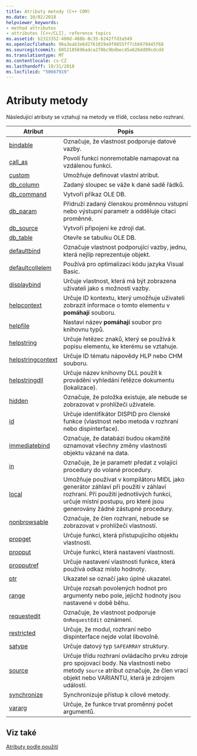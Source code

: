 ```yaml
---
title: Atributy metody (C++ COM)
ms.date: 10/02/2018
helpviewer_keywords:
- method attributes
- attributes [C++/CLI], reference topics
ms.assetid: b2313352-480d-488b-8c35-6242ffd3a549
ms.openlocfilehash: 96a3eab3e6d2761019a9f0855ff7cbb978445f68
ms.sourcegitcommit: 6052185696adca270bc9bdbec45a626dd89cdcdd
ms.translationtype: MT
ms.contentlocale: cs-CZ
ms.lasthandoff: 10/31/2018
ms.locfileid: "50667919"
---
```

# <a name="method-attributes"></a>Atributy metody

Následující atributy se vztahují na metody ve třídě, coclass nebo rozhraní.

|Atribut|Popis|
|---------------|-----------------|
|[bindable](bindable.md)|Označuje, že vlastnost podporuje datové vazby.|
|[call_as](call-as.md)|Povolí funkci nonremotable namapovat na vzdálenou funkci.|
|[custom](custom-cpp.md)|Umožňuje definovat vlastní atribut.|
|[db_column](db-column.md)|Zadaný sloupec se váže k dané sadě řádků.|
|[db_command](db-command.md)|Vytvoří příkaz OLE DB.|
|[db_param](db-param.md)|Přidruží zadaný členskou proměnnou vstupní nebo výstupní parametr a odděluje citaci proměnné.|
|[db_source](db-source.md)|Vytvoří připojení ke zdroji dat.|
|[db_table](db-table.md)|Otevře se tabulku OLE DB.|
|[defaultbind](defaultbind.md)|Označuje vlastnost podporující vazby, jednu, která nejlíp reprezentuje objekt.|
|[defaultcollelem](defaultcollelem.md)|Používá pro optimalizaci kódu jazyka Visual Basic.|
|[displaybind](displaybind.md)|Určuje vlastnost, která má být zobrazena uživateli jako s možností vazby.|
|[helpcontext](helpcontext.md)|Určuje ID kontextu, který umožňuje uživateli zobrazit informace o tomto elementu v **pomáhají** souboru.|
|[helpfile](helpfile.md)|Nastaví název **pomáhají** soubor pro knihovnu typů.|
|[helpstring](helpstring.md)|Určuje řetězec znaků, který se používá k popisu elementu, ke kterému se vztahuje.|
|[helpstringcontext](helpstringcontext.md)|Určuje ID tématu nápovědy HLP nebo CHM souboru.|
|[helpstringdll](helpstringdll.md)|Určuje název knihovny DLL použít k provádění vyhledání řetězce dokumentu (lokalizace).|
|[hidden](hidden.md)|Označuje, že položka existuje, ale nebude se zobrazovat v prohlížeči uživatele.|
|[id](id.md)|Určuje identifikátor DISPID pro členské funkce (vlastnost nebo metoda v rozhraní nebo dispinterface).|
|[immediatebind](immediatebind.md)|Označuje, že databázi budou okamžitě oznamovat všechny změny vlastnosti objektu vázané na data.|
|[in](in-cpp.md)|Označuje, že je parametr předat z volající procedury do volané procedury.|
|[local](local-cpp.md)|Umožňuje používat v kompilátoru MIDL jako generátor záhlaví při použití v záhlaví rozhraní. Při použití jednotlivých funkcí, určuje místní postupu, pro které jsou generovány žádné zástupné procedury.|
|[nonbrowsable](nonbrowsable.md)|Označuje, že člen rozhraní, nebude se zobrazovat v prohlížeči vlastností.|
|[propget](propget.md)|Určuje funkci, která přistupujícího objektu vlastnosti.|
|[propput](propput.md)|Určuje funkci, která nastavení vlastnosti.|
|[propputref](propputref.md)|Určuje nastavení vlastnosti funkce, která používá odkaz místo hodnoty.|
|[ptr](ptr.md)|Ukazatel se označí jako úplné ukazatel.|
|[range](range-cpp.md)|Určuje rozsah povolených hodnot pro argumenty nebo pole, jejichž hodnoty jsou nastavené v době běhu.|
|[requestedit](requestedit.md)|Označuje, že vlastnost podporuje `OnRequestEdit` oznámení.|
|[restricted](restricted.md)|Určuje, že modul, rozhraní nebo dispinterface nejde volat libovolně.|
|[satype](satype.md)|Určuje datový typ `SAFEARRAY` struktury.|
|[source](source-cpp.md)|Určuje třídu rozhraní ovládacího prvku zdroje pro spojovací body. Na vlastnosti nebo metody `source` atribut označuje, že člen vrací objekt nebo VARIANTU, která je zdrojem událostí.|
|[synchronize](synchronize.md)|Synchronizuje přístup k cílové metody.|
|[vararg](vararg.md)|Určuje, že funkce trvat proměnný počet argumentů.|

## <a name="see-also"></a>Viz také

[Atributy podle použití](attributes-by-usage.md)